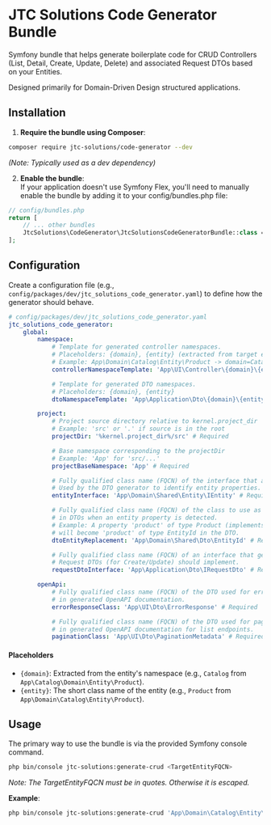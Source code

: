 # JTC Solutions Code Generator Bundle
Symfony bundle that helps generate boilerplate code for CRUD Controllers (List, Detail, Create, Update, Delete) and associated Request DTOs based on your Entities.

Designed primarily for Domain-Driven Design structured applications.

## Installation
1. **Require the bundle using Composer**:
```bash
composer require jtc-solutions/code-generator --dev
```
*(Note: Typically used as a dev dependency)*

2. **Enable the bundle**: \
If your application doesn't use Symfony Flex, you'll need to manually enable the bundle by adding it to your config/bundles.php file:
```php
// config/bundles.php
return [
    // ... other bundles
    JtcSolutions\CodeGenerator\JtcSolutionsCodeGeneratorBundle::class => ['dev' => true],
];

```
## Configuration
Create a configuration file (e.g., `config/packages/dev/jtc_solutions_code_generator.yaml`) to define how the generator should behave.
```yaml
# config/packages/dev/jtc_solutions_code_generator.yaml
jtc_solutions_code_generator:
    global:
        namespace:
            # Template for generated controller namespaces.
            # Placeholders: {domain}, {entity} (extracted from target entity FQCN)
            # Example: App\Domain\Catalog\Entity\Product -> domain=Catalog, entity=Product
            controllerNamespaceTemplate: 'App\UI\Controller\{domain}\{entity}' # Required

            # Template for generated DTO namespaces.
            # Placeholders: {domain}, {entity}
            dtoNamespaceTemplate: 'App\Application\Dto\{domain}\{entity}' # Required

        project:
            # Project source directory relative to kernel.project_dir
            # Example: 'src' or '.' if source is in the root
            projectDir: '%kernel.project_dir%/src' # Required

            # Base namespace corresponding to the projectDir
            # Example: 'App' for 'src/...'
            projectBaseNamespace: 'App' # Required

            # Fully qualified class name (FQCN) of the interface that all your entities implement.
            # Used by the DTO generator to identify entity properties.
            entityInterface: 'App\Domain\Shared\Entity\IEntity' # Required

            # Fully qualified class name (FQCN) of the class to use as a type hint
            # in DTOs when an entity property is detected.
            # Example: A property 'product' of type Product (implements IEntity)
            # will become 'product' of type EntityId in the DTO.
            dtoEntityReplacement: 'App\Domain\Shared\Dto\EntityId' # Required

            # Fully qualified class name (FQCN) of an interface that generated
            # Request DTOs (for Create/Update) should implement.
            requestDtoInterface: 'App\Application\Dto\IRequestDto' # Required

        openApi:
            # Fully qualified class name (FQCN) of the DTO used for error responses
            # in generated OpenAPI documentation.
            errorResponseClass: 'App\UI\Dto\ErrorResponse' # Required

            # Fully qualified class name (FQCN) of the DTO used for pagination metadata
            # in generated OpenAPI documentation for list endpoints.
            paginationClass: 'App\UI\Dto\PaginationMetadata' # Required
```
#### Placeholders
- `{domain}`: Extracted from the entity's namespace (e.g., `Catalog` from `App\Catalog\Domain\Entity\Product`).
- `{entity}`: The short class name of the entity (e.g., `Product` from `App\Domain\Catalog\Entity\Product`).

## Usage
The primary way to use the bundle is via the provided Symfony console command.
```bash
php bin/console jtc-solutions:generate-crud <TargetEntityFQCN>
```
*Note: The TargetEntityFQCN must be in quotes. Otherwise it is escaped.*

**Example**:
```bash
php bin/console jtc-solutions:generate-crud 'App\Domain\Catalog\Entity\Product'
```